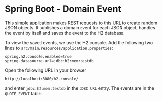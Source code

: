 # Spring Boot - Domain Event

This simple application makes REST requests to this
[URL](https://quoters.apps.pcfone.io/api/random) 
to create random JSON objects. 
It publishes a domain event for each JSON object, 
handles the event by itself and saves the event to the H2 database.

To view the saved events, we use the H2 console. Add the following two lines to `src/main/resources/application.properties`:
```
spring.h2.console.enabled=true
spring.datasource.url=jdbc:h2:mem:testdb
```
Open the following URL in your browser
```url
http://localhost:8080/h2-console/
```
and enter `jdbc:h2:mem:testdb` in the `JDBC URL` entry. 
The events are in the `QUOTE_EVENT` table.
